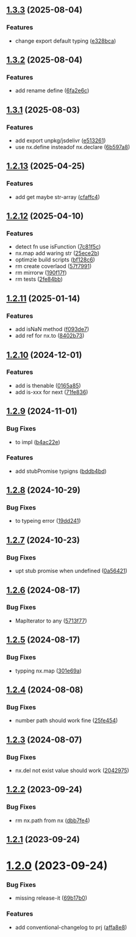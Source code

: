 

## [1.3.3](https://github.com/afeiship/next/compare/v1.3.2...v1.3.3) (2025-08-04)


### Features

* change export default typing ([e328bca](https://github.com/afeiship/next/commit/e328bca513a5695884c2d8b9d484057706b218f5))

## [1.3.2](https://github.com/afeiship/next/compare/v1.3.1...v1.3.2) (2025-08-04)


### Features

* add rename define ([6fa2e6c](https://github.com/afeiship/next/commit/6fa2e6c6f9aaed1a919f3f934f832e6647af8761))

## [1.3.1](https://github.com/afeiship/next/compare/v1.2.13...v1.3.1) (2025-08-03)


### Features

* add export unpkg/jsdelivr ([e513261](https://github.com/afeiship/next/commit/e513261daef111ccc41194f106f6295e61512486))
* use nx.define insteadof nx.declare ([6b597a8](https://github.com/afeiship/next/commit/6b597a8fcc1bf6e8622242b512c8013445e237df))

## [1.2.13](https://github.com/afeiship/next/compare/v1.2.12...v1.2.13) (2025-04-25)


### Features

* add get maybe str-array ([cfaffc4](https://github.com/afeiship/next/commit/cfaffc447505f6cec6af064bc0fb3e3a79c1204a))

## [1.2.12](https://github.com/afeiship/next/compare/v1.2.11...v1.2.12) (2025-04-10)


### Features

* detect fn use isFunction ([7c81f5c](https://github.com/afeiship/next/commit/7c81f5c85dd9d00890d12b35cfb155b593789f43))
* nx.map add waring str ([25ece2b](https://github.com/afeiship/next/commit/25ece2bba9e2b5056f5a87d2df6118674c72d721))
* optimzie build scripts ([bf128c6](https://github.com/afeiship/next/commit/bf128c66b90c5be1aa9420e44a32006dca9da7df))
* rm create coverlaod ([57f7991](https://github.com/afeiship/next/commit/57f79911cc753c9ca3e6f11d7cf5ea847d7d8eb3))
* rm mirrorw ([190f17f](https://github.com/afeiship/next/commit/190f17fe7fb0c162b23021715c5929b3800b9f97))
* rm tests ([2fe84bb](https://github.com/afeiship/next/commit/2fe84bbce455775ad358dea76f82c7fdc8ab1237))

## [1.2.11](https://github.com/afeiship/next/compare/v1.2.10...v1.2.11) (2025-01-14)


### Features

* add isNaN method ([f093de7](https://github.com/afeiship/next/commit/f093de7cb1671414531b03224661782e36968ae8))
* add ref for nx.to ([8402b73](https://github.com/afeiship/next/commit/8402b737f49d482b8dceca43dcc573ebfb58adee))

## [1.2.10](https://github.com/afeiship/next/compare/v1.2.9...v1.2.10) (2024-12-01)


### Features

* add is thenable ([0165a85](https://github.com/afeiship/next/commit/0165a851f155d0f83235314551de2c63c78f9281))
* add is-xxx for next ([71fe836](https://github.com/afeiship/next/commit/71fe8368154775072cfa9a8137bc83d65d31e350))

## [1.2.9](https://github.com/afeiship/next/compare/v1.2.8...v1.2.9) (2024-11-01)


### Bug Fixes

* to impl ([b4ac22e](https://github.com/afeiship/next/commit/b4ac22e81e1552a2443a48c5392b60d6d3411fdf))


### Features

* add stubPromise typigns ([bddb4bd](https://github.com/afeiship/next/commit/bddb4bd8da55de9cde6b44c25b76b26ec7b737a5))

## [1.2.8](https://github.com/afeiship/next/compare/v1.2.7...v1.2.8) (2024-10-29)


### Bug Fixes

* to typeing error ([19dd241](https://github.com/afeiship/next/commit/19dd241587ca190740032e3615126e600856f80f))

## [1.2.7](https://github.com/afeiship/next/compare/v1.2.6...v1.2.7) (2024-10-23)


### Bug Fixes

* upt stub promise when undefined ([0a56421](https://github.com/afeiship/next/commit/0a564217a407645ff872a63257ea21931e47d0db))

## [1.2.6](https://github.com/afeiship/next/compare/v1.2.5...v1.2.6) (2024-08-17)


### Bug Fixes

* MapIterator to any ([5713f77](https://github.com/afeiship/next/commit/5713f7747928254414e60580f1abe5e6282440fd))

## [1.2.5](https://github.com/afeiship/next/compare/v1.2.4...v1.2.5) (2024-08-17)


### Bug Fixes

* typping nx.map ([301e69a](https://github.com/afeiship/next/commit/301e69ac1f65845d663a11db41fa9e418b10e4d7))

## [1.2.4](https://github.com/afeiship/next/compare/v1.2.3...v1.2.4) (2024-08-08)


### Bug Fixes

* number path should work fine ([25fe454](https://github.com/afeiship/next/commit/25fe454ad05b85614383bf90584fef6a9033ec7e))

## [1.2.3](https://github.com/afeiship/next/compare/v1.2.2...v1.2.3) (2024-08-07)


### Bug Fixes

* nx.del not exist value should work ([2042975](https://github.com/afeiship/next/commit/20429750d77a8f16ae4ad5ab02c5ce99a4cdf20a))

## [1.2.2](https://github.com/afeiship/next/compare/v1.2.1...v1.2.2) (2023-09-24)


### Bug Fixes

* rm nx.path from nx ([dbb7fe4](https://github.com/afeiship/next/commit/dbb7fe4896da5dc422b54d73dbf5ec271682d136))

## [1.2.1](https://github.com/afeiship/next/compare/v1.2.0...v1.2.1) (2023-09-24)

# [1.2.0](https://github.com/afeiship/next/compare/v1.1.16...v1.2.0) (2023-09-24)


### Bug Fixes

* missing release-it ([69b17b0](https://github.com/afeiship/next/commit/69b17b08291bd05c2a53de53089abd6104b4c874))


### Features

* add conventional-changelog to prj ([affa8e8](https://github.com/afeiship/next/commit/affa8e8de9c68adfe8006ef077276509e979dc22))